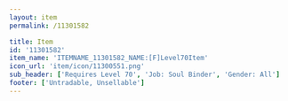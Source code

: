 ```yaml
---
layout: item
permalink: /11301582

title: Item
id: '11301582'
item_name: 'ITEMNAME_11301582_NAME:[F]Level70Item'
icon_url: 'item/icon/11300551.png'
sub_header: ['Requires Level 70', 'Job: Soul Binder', 'Gender: All']
footer: ['Untradable, Unsellable']
---
```

